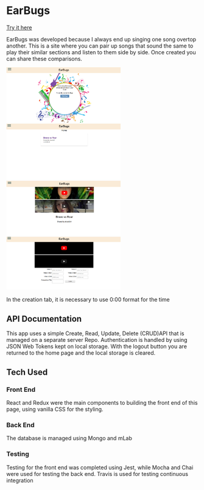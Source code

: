 # EarBugs 

[Try it here](https://whispering-island-53296.herokuapp.com "EarBugs")

EarBugs was developed because I always end up singing one song overtop another.  This is a site where you can pair up songs that sound the same to play their similar sections and listen to them side by side.  Once created you can share these comparisons.

<img src="screenshots/welcome.PNG" width=300 alt="landing page">

<img src="screenshots/home.PNG" width=300 alt="home">

<img src="screenshots/view.PNG" width=300 alt="view">

<img src="screenshots/creation.PNG" width=300 alt="creation">

In the creation tab, it is necessary to use 0:00 format for the time 

## API Documentation
This app uses a simple Create, Read, Update, Delete (CRUD)API that is managed on a separate server Repo. Authentication is handled by using JSON Web Tokens kept on local storage. With the logout button you are returned to the home page and the local storage is cleared.

## Tech Used

### Front End
React and Redux were the main components to building the front end of this page, using vanilla CSS for the styling.

### Back End
The database is managed using Mongo and mLab

### Testing
Testing for the front end was completed using Jest, while Mocha and Chai were used for testing the back end.  Travis is used for testing continuous integration


